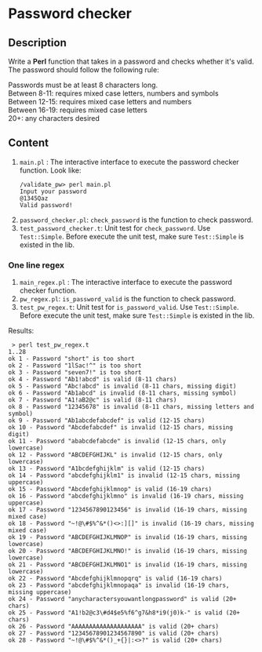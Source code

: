 # Password checker

## Description
Write a **Perl** function that takes in a password and checks whether it's valid. The password should follow the following rule:  
  
Passwords must be at least 8 characters long.  
Between 8-11: requires mixed case letters, numbers and symbols  
Between 12-15: requires mixed case letters and numbers  
Between 16-19: requires mixed case letters  
20+: any characters desired

## Content
1. `main.pl` : The interactive interface to execute the password checker function.
	Look like:
	```
	/validate_pw> perl main.pl
	Input your password
	@1345Qaz
	Valid password!
	```
2. `password_checker.pl`: `check_password` is the function to check password.
3. `test_password_checker.t`: Unit test for `check_password`. Use `Test::Simple`. Before execute the unit test, make sure `Test::Simple` is existed in the lib.

### One line regex
1. `main_regex.pl` : The interactive interface to execute the password checker function.
2. `pw_regex.pl`: `is_password_valid` is the function to check password.
3. `test_pw_regex.t`: Unit test for `is_password_valid`. Use `Test::Simple`. Before execute the unit test, make sure `Test::Simple` is existed in the lib.

Results:
```
 > perl test_pw_regex.t
1..28
ok 1 - Password "short" is too short
ok 2 - Password "1lSac!^" is too short
ok 3 - Password "seven7!" is too short
ok 4 - Password "Ab1!abcd" is valid (8-11 chars)
ok 5 - Password "Abc!abcd" is invalid (8-11 chars, missing digit)
ok 6 - Password "Ab1abcd" is invalid (8-11 chars, missing symbol)
ok 7 - Password "A1!aB2@c" is valid (8-11 chars)
ok 8 - Password "12345678" is invalid (8-11 chars, missing letters and symbol)
ok 9 - Password "Ab1abcdefabcdef" is valid (12-15 chars)
ok 10 - Password "Abcdefabcdef" is invalid (12-15 chars, missing digit)
ok 11 - Password "ababcdefabcde" is invalid (12-15 chars, only lowercase)
ok 12 - Password "ABCDEFGHIJKL" is invalid (12-15 chars, only lowercase)
ok 13 - Password "A1bcdefghijklm" is valid (12-15 chars)
ok 14 - Password "abcdefghijklm1" is invalid (12-15 chars, missing uppercase)
ok 15 - Password "Abcdefghijklmnop" is valid (16-19 chars)
ok 16 - Password "abcdefghijklmno" is invalid (16-19 chars, missing uppercase)
ok 17 - Password "1234567890123456" is invalid (16-19 chars, missing mixed case)
ok 18 - Password "~!@\#$%^&*()<>:][]" is invalid (16-19 chars, missing mixed case)
ok 19 - Password "ABCDEFGHIJKLMNOP" is invalid (16-19 chars, missing lowercase)
ok 20 - Password "ABCDEFGHIJKLMNO!" is invalid (16-19 chars, missing lowercase)
ok 21 - Password "ABCDEFGHIJKLMNO1" is invalid (16-19 chars, missing lowercase)
ok 22 - Password "Abcdefghijklmnopqrq" is valid (16-19 chars)
ok 23 - Password "abcdefghijklmnopaqa" is invalid (16-19 chars, missing uppercase)
ok 24 - Password "anycharactersyouwantlongpassword" is valid (20+ chars)
ok 25 - Password "A1!b2@c3\#d4$e5%f6^g7&h8*i9(j0)k-" is valid (20+ chars)
ok 26 - Password "AAAAAAAAAAAAAAAAAAAA" is valid (20+ chars)
ok 27 - Password "12345678901234567890" is valid (20+ chars)
ok 28 - Password "~!@\#$%^&*()_+{}|:<>?" is valid (20+ chars)
```
